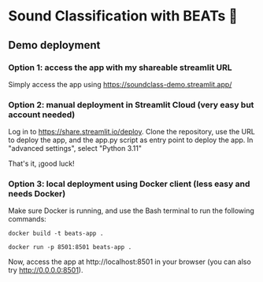 # Sound Classification with BEATs 🎵

## Demo deployment

### Option 1: access the app with my shareable streamlit URL

Simply access the app using https://soundclass-demo.streamlit.app/

### Option 2: manual deployment in Streamlit Cloud (very easy but account needed)

Log in to https://share.streamlit.io/deploy.
Clone the repository, use the URL to deploy the app, and the app.py script as entry point to deploy the app. In "advanced settings", select "Python 3.11"

That's it, ¡good luck!

### Option 3: local deployment using Docker client (less easy and needs Docker)

Make sure Docker is running, and use the Bash terminal to run the following commands:

```
docker build -t beats-app .
```

```
docker run -p 8501:8501 beats-app .
```

Now, access the app at http://localhost:8501 in your browser (you can also try http://0.0.0.0:8501).
